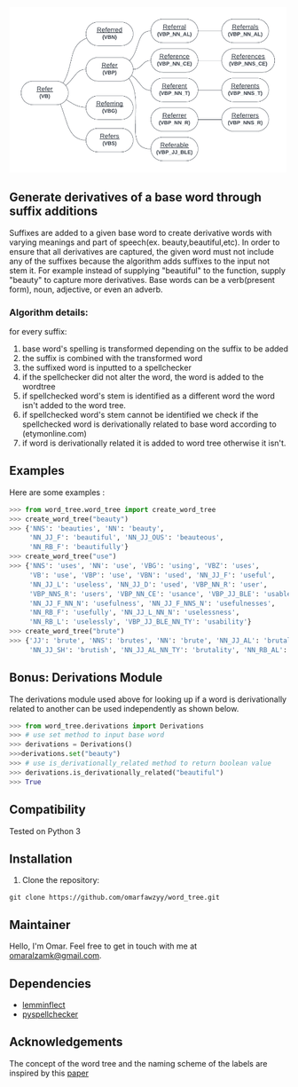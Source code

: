 <img src="https://github.com/omarfawzyy/word_tree/raw/main/illustration.png" alt="word tree example" width="500">

## Generate derivatives of a base word through suffix additions

Suffixes are added to a given base word to create derivative words with varying meanings and part of speech(ex. beauty,beautiful,etc). In order to ensure that all derivatives are captured, the given word must not include any of the suffixes because the algorithm adds suffixes to the input not stem it. For example instead of supplying "beautiful" to the function, supply "beauty" to capture more derivatives. Base words can be a verb(present form), noun, adjective, or even an adverb. 
### Algorithm details:
for every suffix:
1. base word's spelling is transformed depending on the suffix to be added
2. the suffix is combined with the transformed word
3. the suffixed word is inputted to a spellchecker 
4. if the spellchecker did not alter the word, the word is added to the wordtree 
5. if spellchecked word's stem is identified as a different word the word isn't added to the word tree.
6. if spellchecked word's stem cannot be identified we check if the spellchecked word is derivationally related to base word according to (etymonline.com)
7. if word is derivationally related it is added to word tree otherwise it isn't.
## Examples

Here are some examples :

```python
>>> from word_tree.word_tree import create_word_tree
>>> create_word_tree("beauty")
>>> {'NNS': 'beauties', 'NN': 'beauty',
     'NN_JJ_F': 'beautiful', 'NN_JJ_OUS': 'beauteous',
     'NN_RB_F': 'beautifully'}
>>> create_word_tree("use")
>>> {'NNS': 'uses', 'NN': 'use', 'VBG': 'using', 'VBZ': 'uses',
     'VB': 'use', 'VBP': 'use', 'VBN': 'used', 'NN_JJ_F': 'useful',
     'NN_JJ_L': 'useless', 'NN_JJ_D': 'used', 'VBP_NN_R': 'user',
     'VBP_NNS_R': 'users', 'VBP_NN_CE': 'usance', 'VBP_JJ_BLE': 'usable',
     'NN_JJ_F_NN_N': 'usefulness', 'NN_JJ_F_NNS_N': 'usefulnesses',
     'NN_RB_F': 'usefully', 'NN_JJ_L_NN_N': 'uselessness',
     'NN_RB_L': 'uselessly', 'VBP_JJ_BLE_NN_TY': 'usability'}
>>> create_word_tree("brute")
>>> {'JJ': 'brute', 'NNS': 'brutes', 'NN': 'brute', 'NN_JJ_AL': 'brutal',
     'NN_JJ_SH': 'brutish', 'NN_JJ_AL_NN_TY': 'brutality', 'NN_RB_AL': 'brutally'}
```

## Bonus: Derivations Module

The derivations module used above for looking up if a word is derivationally related to another can be used independently as shown below.

```python
>>> from word_tree.derivations import Derivations
>>> # use set method to input base word
>>> derivations = Derivations()
>>>derivations.set("beauty")
>>> # use is_derivationally_related method to return boolean value 
>>> derivations.is_derivationally_related("beautiful")
>>> True
```


## Compatibility

Tested on Python 3

## Installation

1. Clone the repository:

```
git clone https://github.com/omarfawzyy/word_tree.git
```


## Maintainer

Hello, I'm Omar. Feel free to get in touch with me
at omaralzamk@gmail.com.

## Dependencies

- [lemminflect](https://pypi.org/project/lemminflect/0.1.0/)
- [pyspellchecker](https://pypi.org/project/pyspellchecker/)

## Acknowledgements
The concept of the word tree and the naming scheme of the labels are inspired by this [paper](https://aclanthology.org/W19-4415.pdf)

